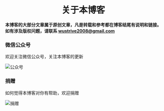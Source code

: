 # <center>关于本博客</center>

**本博客的大部分文章属于原创文章，凡是转载和参考都在博客结尾有说明和链接。如有涉及版权问题，请联系 wustrive2008@gmail.com**

### 微信公众号
欢迎关注微信公众号，关注本博客的更新

![公众号](http://7xifb5.com1.z0.glb.clouddn.com/wustrive-hexo%2F%E5%BE%AE%E4%BF%A1%E5%85%AC%E4%BC%97)

### 捐赠
如何觉得本博客对你有帮助，欢迎捐赠

![捐赠](http://7xifb5.com1.z0.glb.clouddn.com/wustrive-hexo%E6%94%AF%E4%BB%98%E5%AE%9D%E4%BB%98%E6%AC%BE%E4%BA%8C%E7%BB%B4%E7%A0%81.png)

